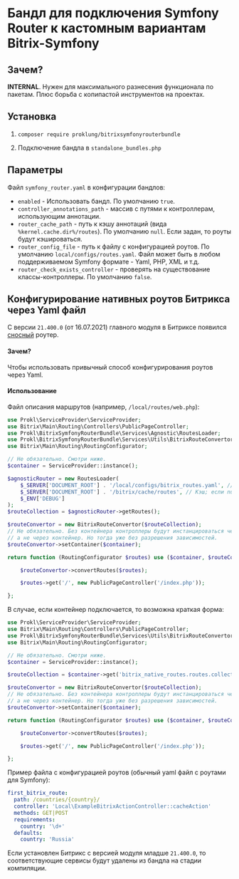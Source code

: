 # Бандл для подключения Symfony Router к кастомным вариантам Bitrix-Symfony

## Зачем?

**INTERNAL**. Нужен для максимального разнесения функционала по пакетам. Плюс борьба с копипастой инструментов 
на проектах.

## Установка

1) `composer require proklung/bitrixsymfonyrouterbundle`

2) Подключение бандла в `standalone_bundles.php`

## Параметры

Файл `symfony_router.yaml` в конфигурации бандлов:

- `enabled` - Использовать бандл. По умолчанию `true`.
- `controller_annotations_path` - массив с путями к контроллерам, использующим аннотации. 
- `router_cache_path` - путь к кэшу аннотаций (вида `%kernel.cache.dir%/routes`). По умолчанию `null`. 
   Если задан, то роуты будут кэшироваться. 
- `router_config_file` - путь к файлу с конфигурацией роутов. По умолчанию  `local/configs/routes.yaml`. Файл может быть в любом поддерживаемом Symfony формате - Yaml, PHP, XML и т.д.
- `router_check_exists_controller` - проверять на существование классы-контроллеры. По умолчанию `false`.

## Конфигурирование нативных роутов Битрикса через Yaml файл

С версии `21.400.0` (от 16.07.2021) главного модуля в Битриксе появился [сносный](https://dev.1c-bitrix.ru/learning/course/index.php?COURSE_ID=43&CHAPTER_ID=013764&LESSON_PATH=3913.3516.5062.13764) роутер.

#### Зачем?

Чтобы использовать привычный способ конфигурирования роутов через Yaml.

#### Использование

Файл описания маршрутов (например, `/local/routes/web.php`): 

```php
use Prokl\ServiceProvider\ServiceProvider;
use Bitrix\Main\Routing\Controllers\PublicPageController;
use Prokl\BitrixSymfonyRouterBundle\Services\Agnostic\RoutesLoader;
use Prokl\BitrixSymfonyRouterBundle\Services\Utils\BitrixRouteConvertor;
use Bitrix\Main\Routing\RoutingConfigurator;

// Не обязательно. Смотри ниже.
$container = ServiceProvider::instance();

$agnosticRouter = new RoutesLoader(
    $_SERVER['DOCUMENT_ROOT'] . '/local/configs/bitrix_routes.yaml', // Конфиг роутов
    $_SERVER['DOCUMENT_ROOT'] . '/bitrix/cache/routes', // Кэш; если null - без кэширования.
    $_ENV['DEBUG']
);
$routeCollection = $agnosticRouter->getRoutes();

$routeConvertor = new BitrixRouteConvertor($routeCollection);
// Не обязательно. Без контейнера контроллеры будут инстанцироваться через new,
// а не через контейнер. Но тогда уже без разрешения зависимостей.
$routeConvertor->setContainer($container);

return function (RoutingConfigurator $routes) use ($container, $routeConvertor, $routeCollection) {

    $routeConvertor->convertRoutes($routes);

    $routes->get('/', new PublicPageController('/index.php'));

};
```

В случае, если контейнер подключается, то возможна краткая форма:

```php
use Prokl\ServiceProvider\ServiceProvider;
use Bitrix\Main\Routing\Controllers\PublicPageController;
use Prokl\BitrixSymfonyRouterBundle\Services\Utils\BitrixRouteConvertor;
use Bitrix\Main\Routing\RoutingConfigurator;

// Не обязательно. Смотри ниже.
$container = ServiceProvider::instance();

$routeCollection = $container->get('bitrix_native_routes.routes.collection');

$routeConvertor = new BitrixRouteConvertor($routeCollection);
// Не обязательно. Без контейнера контроллеры будут инстанцироваться через new,
// а не через контейнер. Но тогда уже без разрешения зависимостей.
$routeConvertor->setContainer($container);

return function (RoutingConfigurator $routes) use ($container, $routeConvertor, $routeCollection) {

    $routeConvertor->convertRoutes($routes);

    $routes->get('/', new PublicPageController('/index.php'));

};
```

Пример файла с конфигурацией роутов (обычный yaml файл с роутами для Symfony):

```yaml
first_bitrix_route:
  path: /countries/{country}/
  controller: 'Local\ExampleBitrixActionController::cacheAction'
  methods: GET|POST
  requirements:
    country: '\d+'
  defaults:
    country: 'Russia'
```

Если установлен Битрикс с версией модуля младше `21.400.0`, то соответствующие сервисы будут
удалены из бандла на стадии компиляции.
